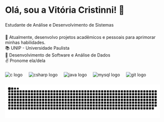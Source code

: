 <h1 align="left">Olá, sou a Vitória Cristinni! 👋</h1>

###

<p align="left">Estudante de Análise e Desenvolvimento de Sistemas</p>

###

<p align="left">👾 Atualmente, desenvolvo projetos acadêmicos e pessoais para aprimorar minhas habilidades.<br>📚 UNIP - Universidade Paulista<br>🎯 Desenvolvimento de Software e Análise de Dados<br>✌️ Pronome ela/dela</p>

###

<div align="left">
  <img src="https://cdn.jsdelivr.net/gh/devicons/devicon/icons/c/c-original.svg" height="40" alt="c logo"  />
  <img width="12" />
  <img src="https://cdn.jsdelivr.net/gh/devicons/devicon/icons/csharp/csharp-original.svg" height="40" alt="csharp logo"  />
  <img width="12" />
  <img src="https://cdn.jsdelivr.net/gh/devicons/devicon/icons/java/java-original.svg" height="40" alt="java logo"  />
  <img width="12" />
  <img src="https://cdn.jsdelivr.net/gh/devicons/devicon/icons/mysql/mysql-original.svg" height="40" alt="mysql logo"  />
  <img width="12" />
  <img src="https://cdn.jsdelivr.net/gh/devicons/devicon/icons/git/git-original.svg" height="40" alt="git logo"  />
  <img width="12" />
</div>

###

<img src="https://raw.githubusercontent.com/vitoriacristinni/vitoriacristinni/output/snake.svg" alt="Snake animation" />

###
